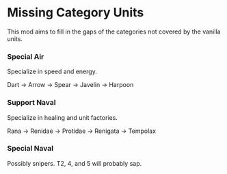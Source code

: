 # Missing Category Units
This mod aims to fill in the gaps of the categories not covered by the vanilla units.

### Special Air
Specialize in speed and energy.

Dart -> Arrow -> Spear -> Javelin -> Harpoon

### Support Naval
Specialize in healing and unit factories.

Rana -> Renidae -> Protidae -> Renigata -> Tempolax

### Special Naval
Possibly snipers. T2, 4, and 5 will probably sap.
